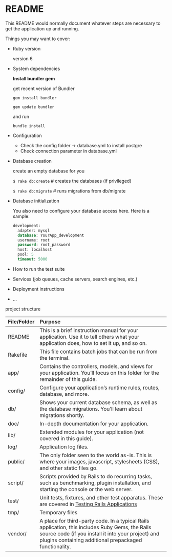 # README

This README would normally document whatever steps are necessary to get the
application up and running.

Things you may want to cover:

* Ruby version

  version 6

* System dependencies

  **Install bundler gem**

  get recent version of Bundler

  `gem install bundler`

  `gem update bundler`

  and run

  `bundle install`

* Configuration

  - Check the config folder -> database.yml to install postgre
  - Check connection parameter in database.yml

* Database creation

  create an empty database for you

   `$ rake db:create` # creates the databases (if privileged)

   `$ rake db:migrate` # runs migrations from db/migrate

* Database initialization

  You also need to configure your database access here. Here is a sample:

  ```sql
  development:
    adapter: mysql
    database: YourApp_development
    username: root
    password: root_password
    host: localhost
    pool: 5
    timeout: 5000
  ```

* How to run the test suite

* Services (job queues, cache servers, search engines, etc.)

* Deployment instructions

* ...



project structure

| File/Folder | Purpose                                                      |
| :---------- | :----------------------------------------------------------- |
| README      | This is a brief instruction manual for your application. Use it to tell others what your application does, how to set it up, and so on. |
| Rakefile    | This file contains batch jobs that can be run from the terminal. |
| app/        | Contains the controllers, models, and views for your application. You’ll focus on this folder for the remainder of this guide. |
| config/     | Configure your application’s runtime rules, routes, database, and more. |
| db/         | Shows your current database schema, as well as the database migrations. You’ll learn about migrations shortly. |
| doc/        | In-depth documentation for your application.                 |
| lib/        | Extended modules for your application (not covered in this guide). |
| log/        | Application log files.                                       |
| public/     | The only folder seen to the world as-is. This is where your images, javascript, stylesheets (CSS), and other static files go. |
| script/     | Scripts provided by Rails to do recurring tasks, such as benchmarking, plugin installation, and starting the console or the web server. |
| test/       | Unit tests, fixtures, and other test apparatus. These are covered in [Testing Rails Applications](https://guides.rubyonrails.org/v2.3/testing.html) |
| tmp/        | Temporary files                                              |
| vendor/     | A place for third-party code. In a typical Rails application, this includes Ruby Gems, the Rails source code (if you install it into your project) and plugins containing additional prepackaged functionality. |
